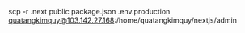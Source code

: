 scp -r .next public package.json .env.production quatangkimquy@103.142.27.168:/home/quatangkimquy/nextjs/admin